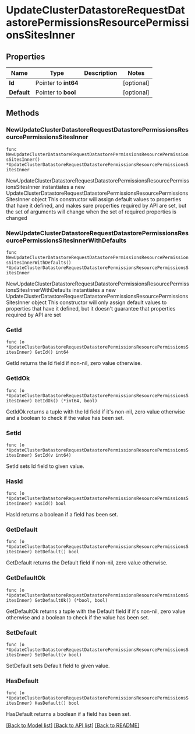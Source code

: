 # UpdateClusterDatastoreRequestDatastorePermissionsResourcePermissionsSitesInner

## Properties

Name | Type | Description | Notes
------------ | ------------- | ------------- | -------------
**Id** | Pointer to **int64** |  | [optional] 
**Default** | Pointer to **bool** |  | [optional] 

## Methods

### NewUpdateClusterDatastoreRequestDatastorePermissionsResourcePermissionsSitesInner

`func NewUpdateClusterDatastoreRequestDatastorePermissionsResourcePermissionsSitesInner() *UpdateClusterDatastoreRequestDatastorePermissionsResourcePermissionsSitesInner`

NewUpdateClusterDatastoreRequestDatastorePermissionsResourcePermissionsSitesInner instantiates a new UpdateClusterDatastoreRequestDatastorePermissionsResourcePermissionsSitesInner object
This constructor will assign default values to properties that have it defined,
and makes sure properties required by API are set, but the set of arguments
will change when the set of required properties is changed

### NewUpdateClusterDatastoreRequestDatastorePermissionsResourcePermissionsSitesInnerWithDefaults

`func NewUpdateClusterDatastoreRequestDatastorePermissionsResourcePermissionsSitesInnerWithDefaults() *UpdateClusterDatastoreRequestDatastorePermissionsResourcePermissionsSitesInner`

NewUpdateClusterDatastoreRequestDatastorePermissionsResourcePermissionsSitesInnerWithDefaults instantiates a new UpdateClusterDatastoreRequestDatastorePermissionsResourcePermissionsSitesInner object
This constructor will only assign default values to properties that have it defined,
but it doesn't guarantee that properties required by API are set

### GetId

`func (o *UpdateClusterDatastoreRequestDatastorePermissionsResourcePermissionsSitesInner) GetId() int64`

GetId returns the Id field if non-nil, zero value otherwise.

### GetIdOk

`func (o *UpdateClusterDatastoreRequestDatastorePermissionsResourcePermissionsSitesInner) GetIdOk() (*int64, bool)`

GetIdOk returns a tuple with the Id field if it's non-nil, zero value otherwise
and a boolean to check if the value has been set.

### SetId

`func (o *UpdateClusterDatastoreRequestDatastorePermissionsResourcePermissionsSitesInner) SetId(v int64)`

SetId sets Id field to given value.

### HasId

`func (o *UpdateClusterDatastoreRequestDatastorePermissionsResourcePermissionsSitesInner) HasId() bool`

HasId returns a boolean if a field has been set.

### GetDefault

`func (o *UpdateClusterDatastoreRequestDatastorePermissionsResourcePermissionsSitesInner) GetDefault() bool`

GetDefault returns the Default field if non-nil, zero value otherwise.

### GetDefaultOk

`func (o *UpdateClusterDatastoreRequestDatastorePermissionsResourcePermissionsSitesInner) GetDefaultOk() (*bool, bool)`

GetDefaultOk returns a tuple with the Default field if it's non-nil, zero value otherwise
and a boolean to check if the value has been set.

### SetDefault

`func (o *UpdateClusterDatastoreRequestDatastorePermissionsResourcePermissionsSitesInner) SetDefault(v bool)`

SetDefault sets Default field to given value.

### HasDefault

`func (o *UpdateClusterDatastoreRequestDatastorePermissionsResourcePermissionsSitesInner) HasDefault() bool`

HasDefault returns a boolean if a field has been set.


[[Back to Model list]](../README.md#documentation-for-models) [[Back to API list]](../README.md#documentation-for-api-endpoints) [[Back to README]](../README.md)


